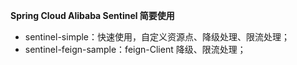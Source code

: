**Spring Cloud Alibaba Sentinel 简要使用**

* sentinel-simple：快速使用，自定义资源点、降级处理、限流处理；
* sentinel-feign-sample：feign-Client 降级、限流处理；

